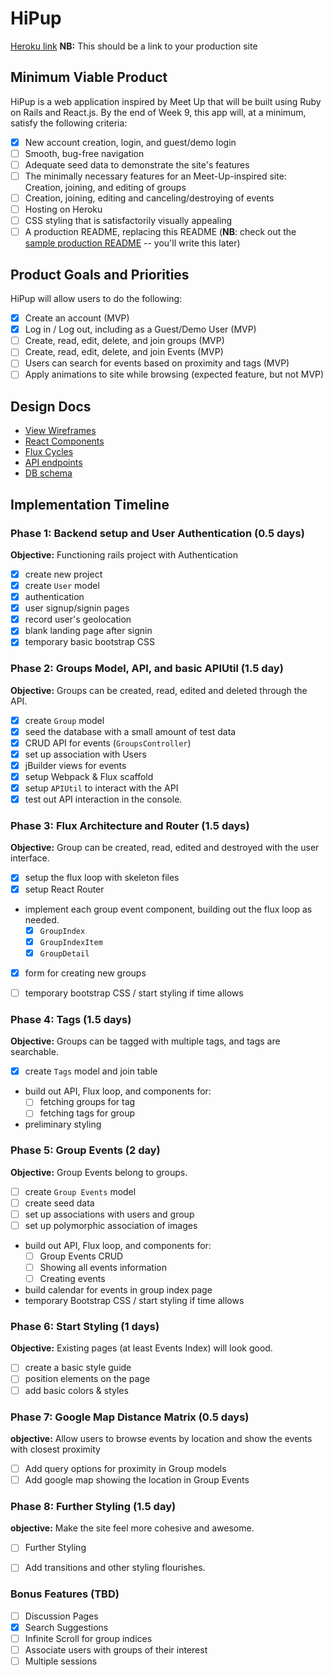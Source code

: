 # HiPup

[Heroku link][heroku] **NB:** This should be a link to your production site

[heroku]: http://www.herokuapp.com

## Minimum Viable Product

HiPup is a web application inspired by Meet Up that will be built using Ruby on Rails and React.js.  By the end of Week 9, this app will, at a minimum, satisfy the following criteria:

- [x] New account creation, login, and guest/demo login
- [ ] Smooth, bug-free navigation
- [ ] Adequate seed data to demonstrate the site's features
- [ ] The minimally necessary features for an Meet-Up-inspired site: Creation, joining, and editing of groups
- [ ] Creation, joining, editing and canceling/destroying of events
- [ ] Hosting on Heroku
- [ ] CSS styling that is satisfactorily visually appealing
- [ ] A production README, replacing this README (**NB**: check out the [sample production README](https://github.com/appacademy/sample-project-proposal/blob/master/docs/production_readme.md) -- you'll write this later)

## Product Goals and Priorities

HiPup will allow users to do the following:

<!-- This is a Markdown checklist. Use it to keep track of your
progress. Put an x between the brackets for a checkmark: [x] -->

- [x] Create an account (MVP)
- [x] Log in / Log out, including as a Guest/Demo User (MVP)
- [ ] Create, read, edit, delete, and join groups (MVP)
- [ ] Create, read, edit, delete, and join Events (MVP)
- [ ] Users can search for events based on proximity and tags (MVP)
- [ ] Apply animations to site while browsing (expected feature, but not MVP)

## Design Docs
* [View Wireframes][views]
* [React Components][components]
* [Flux Cycles][flux-cycles]
* [API endpoints][api-endpoints]
* [DB schema][schema]

[views]: ./docs/views.md
[components]: ./docs/components.md
[flux-cycles]: ./docs/flux-cycles.md
[api-endpoints]: ./docs/api-endpoints.md
[schema]: ./docs/schema.md

## Implementation Timeline

### Phase 1: Backend setup and User Authentication (0.5 days)

**Objective:** Functioning rails project with Authentication

- [x] create new project
- [x] create `User` model
- [x] authentication
- [x] user signup/signin pages
- [x] record user's geolocation
- [x] blank landing page after signin
- [x] temporary basic bootstrap CSS

### Phase 2: Groups Model, API, and basic APIUtil (1.5 day)

**Objective:** Groups can be created, read, edited and deleted through
the API.

- [x] create `Group` model
- [x] seed the database with a small amount of test data
- [x] CRUD API for events (`GroupsController`)
- [x] set up association with Users
- [x] jBuilder views for events
- [x] setup Webpack & Flux scaffold
- [x] setup `APIUtil` to interact with the API
- [x] test out API interaction in the console.

### Phase 3: Flux Architecture and Router (1.5 days)

**Objective:** Group can be created, read, edited and destroyed with the
user interface.

- [x] setup the flux loop with skeleton files
- [x] setup React Router
- implement each group event component, building out the flux loop as needed.
  - [x] `GroupIndex`
  - [x] `GroupIndexItem`
  - [x] `GroupDetail`
- [x] form for creating new groups
- [ ] temporary bootstrap CSS / start styling if time allows


### Phase 4: Tags (1.5 days)

**Objective:** Groups can be tagged with multiple tags, and tags are searchable.

- [x] create `Tags` model and join table
- build out API, Flux loop, and components for:
  - [ ] fetching groups for tag
  - [ ] fetching tags for group
- preliminary styling

### Phase 5: Group Events (2 day)

**Objective:** Group Events belong to groups.

- [ ] create `Group Events` model
- [ ] create seed data
- [ ] set up associations with users and group
- [ ] set up polymorphic association of images
- build out API, Flux loop, and components for:
  - [ ] Group Events CRUD
  - [ ] Showing all events information
  - [ ] Creating events
- build calendar for events in group index page
- temporary Bootstrap CSS / start styling if time allows


### Phase 6: Start Styling (1 days)

**Objective:** Existing pages (at least Events Index) will look good.

- [ ] create a basic style guide
- [ ] position elements on the page
- [ ] add basic colors & styles

### Phase 7: Google Map Distance Matrix (0.5 days)

**objective:** Allow users to browse events by location and show the events with closest proximity

- [ ] Add query options for proximity in Group models
- [ ] Add google map showing the location in Group Events

### Phase 8: Further Styling (1.5 day)

**objective:** Make the site feel more cohesive and awesome.

- [ ] Further Styling
- [ ] Add transitions and other styling flourishes.


### Bonus Features (TBD)
- [ ] Discussion Pages
- [x] Search Suggestions
- [ ] Infinite Scroll for group indices
- [ ] Associate users with groups of their interest
- [ ] Multiple sessions

[phase-one]: ./docs/phases/phase1.md
[phase-two]: ./docs/phases/phase2.md
[phase-three]: ./docs/phases/phase3.md
[phase-four]: ./docs/phases/phase4.md
[phase-five]: ./docs/phases/phase5.md
[phase-six]: ./docs/phases/phase6.md
[phase-seven]: ./docs/phases/phase7.md
[phase-eight]: ./docs/phases/phase8.md
[phase-nine]: ./docs/phases/phase9.md
